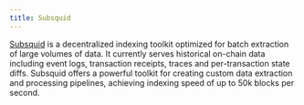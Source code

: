 ```yaml
---
title: Subsquid
---
```


[Subsquid](https://subsquid.io/) is a decentralized indexing toolkit optimized for batch extraction of large volumes of data.
It currently serves historical on-chain data including event logs, transaction receipts, traces and per-transaction state diffs.
Subsquid offers a powerful toolkit for creating custom data extraction and processing pipelines, achieving indexing speed of up to 50k blocks per second.

